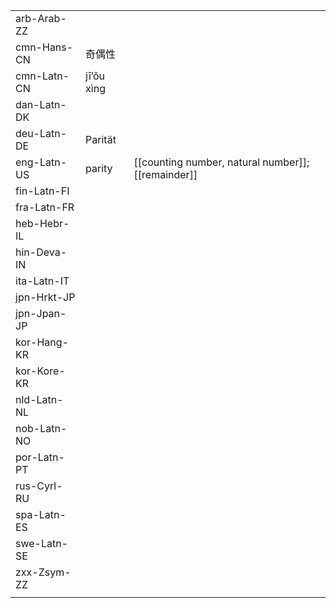 | | | |
|-|-|-|
| arb-Arab-ZZ |  |  |
| cmn-Hans-CN | 奇偶性 |  |
| cmn-Latn-CN | jī’ǒu xìng |  |
| dan-Latn-DK |  |  |
| deu-Latn-DE | Parität |  |
| eng-Latn-US | parity | [[counting number, natural number]]; [[remainder]] |
| fin-Latn-FI |  |  |
| fra-Latn-FR |  |  |
| heb-Hebr-IL |  |  |
| hin-Deva-IN |  |  |
| ita-Latn-IT |  |  |
| jpn-Hrkt-JP |  |  |
| jpn-Jpan-JP |  |  |
| kor-Hang-KR |  |  |
| kor-Kore-KR |  |  |
| nld-Latn-NL |  |  |
| nob-Latn-NO |  |  |
| por-Latn-PT |  |  |
| rus-Cyrl-RU |  |  |
| spa-Latn-ES |  |  |
| swe-Latn-SE |  |  |
| zxx-Zsym-ZZ |  |  |
|  |  |  |
